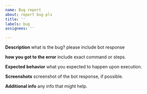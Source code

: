 ```yaml
---
name: Bug report
about: report bug pls
title: ''
labels: bug
assignees: ''

---
```


**Description**
what is the bug? please include bot response

**how you got to the error**
include exact command or steps.

**Expected behavior**
what you expected to happen upon execution.

**Screenshots**
screenshot of the bot response, if possible.

**Additional info**
any info that might help.
